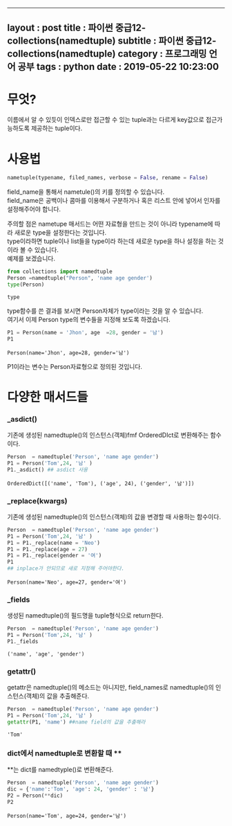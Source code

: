 
---
layout : post
title : 파이썬 중급12-collections(namedtuple)
subtitle : 파이썬 중급12-collections(namedtuple)
category : 프로그래밍 언어 공부
tags : python
date : 2019-05-22 10:23:00
---

# 무엇?

이름에서 알 수 있듯이 인덱스로만 접근할 수 있는 tuple과는 다르게 key값으로 접근가능하도록 제공하는 tuple이다. 

# 사용법


```python
nametuple(typename, filed_names, verbose = False, rename = False)
```

field_name을 통해서 nametule()의 키를 정의할 수 있습니다.  
field_name은 공백이나 콤마를 이용해서 구분하거나 혹은 리스트 안에 넣어서 인자를 설정해주어야 합니다.  


주의할 점은 nametupe 매서드는 어떤 자료형을 만드는 것이 아니라 typename에 따라 새로운 type을 설정한다는 것입니다.    
type이라하면 tuple이나 list들을 type이라 하는데 새로운 type을 하나 설정을 하는 것이라 볼 수 있습니다.  
예제를 보겠습니다.  


```python
from collections import namedtuple
Person =namedtuple("Person", 'name age gender')
type(Person)
```




    type



type함수를 쓴 결과를 보시면 Person자체가 type이라는 것을 알 수 있습니다.  
여기서 이제 Person type의 변수들을 지정해 보도록 하겠습니다. 


```python
P1 = Person(name = 'Jhon', age  =28, gender = '남')
P1
```




    Person(name='Jhon', age=28, gender='남')



P1이라는 변수는 Person자료형으로 정의된 것입니다.  

# 다양한 매서드들

### _asdict()

기존에 생성된 namedtuple()의 인스턴스(객체)fmf OrderedDIct로 변환해주는 함수이다.  


```python
Person  = namedtuple('Person', 'name age gender')
P1 = Person('Tom',24, '남' )
P1._asdict() ## asdict 사용
```




    OrderedDict([('name', 'Tom'), ('age', 24), ('gender', '남')])



### _replace(kwargs)

기존에 생성된 namedtuple()의 인스턴스(객체)의 값을 변경할 때 사용하는 함수이다.  


```python
Person  = namedtuple('Person', 'name age gender')
P1 = Person('Tom',24, '남' )
P1 = P1._replace(name = 'Neo')
P1 = P1._replace(age = 27)
P1 = P1._replace(gender = '여')
P1
## inplace가 안되므로 새로 지정해 주어야한다. 
```




    Person(name='Neo', age=27, gender='여')



### _fields

생성된 namedtuple()의 필드명을 tuple형식으로 return한다.  


```python
Person  = namedtuple('Person', 'name age gender')
P1 = Person('Tom',24, '남' )
P1._fields
```




    ('name', 'age', 'gender')



### getattr()

getattr은 namedtuple()의 메소드는 아니지만, field_names로 namedtuple()의 인스턴스(객체)의 값을 추출해준다.  


```python
Person  = namedtuple('Person', 'name age gender')
P1 = Person('Tom',24, '남' )
getattr(P1, 'name') ##name field의 값을 추출해라 
```




    'Tom'



### dict에서 namedtuple로 변환할 때 **

**는 dict를 namedtyple()로 변환해준다. 


```python
Person  = namedtuple('Person', 'name age gender')
dic = {'name':'Tom', 'age': 24, 'gender' : '남'}
P2 = Person(**dic)
P2
```




    Person(name='Tom', age=24, gender='남')


